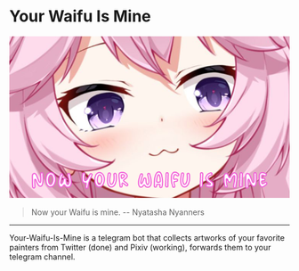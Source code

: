 # Your Waifu Is Mine

![](./readme.png)

> Now your Waifu is mine.   -- Nyatasha Nyanners

***

Your-Waifu-Is-Mine is a telegram bot that collects artworks of your favorite painters from Twitter (done) and Pixiv (working), forwards them to your telegram channel.
